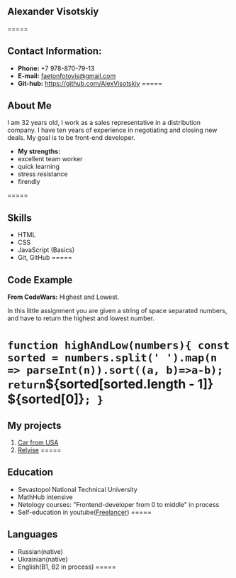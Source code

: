 ## Alexander Visotskiy

=====

## Contact Information:
* **Phone:** +7 978-870-79-13
* **E-mail:** faetonfotovis@gmail.com
* **Git-hub:** https://github.com/AlexVisotskiy
=====

## About Me

I am 32 years old, I work as a sales representative in a distribution company. I have ten years of experience in negotiating and closing new deals. My goal is to be front-end developer.
* **My strengths:**
* excellent team worker
* quick learning
* stress resistance
* firendly

=====

## Skills

* HTML
* CSS
* JavaScript (Basics)
* Git, GitHub
=====

## Code Example


**From CodeWars:**
Highest and Lowest.

In this little assignment you are given a string of space separated numbers, and have to return the highest and lowest number.

`
function highAndLow(numbers){
    const sorted = numbers.split(' ').map(n => parseInt(n)).sort((a, b)=>a-b);
    return `${sorted[sorted.length - 1]} ${sorted[0]}`;
}
`
=====

## My projects


1. [Car from USA](https://github.com/AlexVisotskiy/car-from-USA)
2. [Relvise](https://github.com/AlexVisotskiy/relvise)
=====

## Education

* Sevastopol National Technical University
* MathHub intensive
* Netology courses: "Frontend-developer from 0 to middle" in process
* Self-education in youtube([Freelancer](https://www.youtube.com/@FreelancerLifeStyle))
=====

## Languages


* Russian(native)
* Ukrainian(native)
* English(B1, B2 in process)
=====